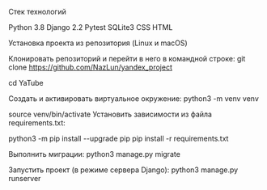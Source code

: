 Стек технологий

Python 3.8
Django 2.2
Pytest
SQLite3
CSS
HTML


Установка проекта из репозитория (Linux и macOS)

Клонировать репозиторий и перейти в него в командной строке:
git clone https://github.com/NazLun/yandex_project

cd YaTube

Cоздать и активировать виртуальное окружение:
python3 -m venv venv

source venv/bin/activate
Установить зависимости из файла requirements.txt:

python3 -m pip install --upgrade pip
pip install -r requirements.txt

Выполнить миграции:
python3 manage.py migrate

Запустить проект (в режиме сервера Django):
python3 manage.py runserver
